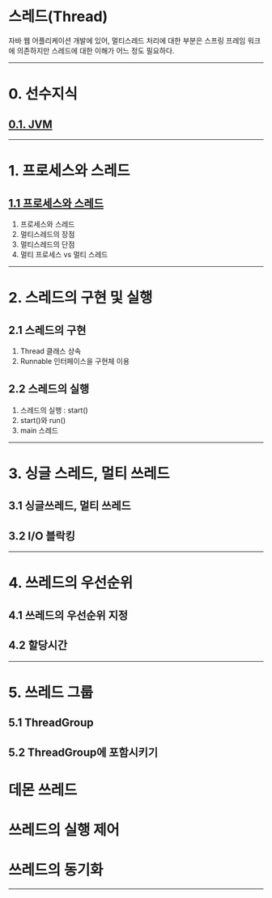 # 스레드(Thread)

자바 웹 어플리케이션 개발에 있어, 멀티스레드 처리에 대한 부분은 스프링 프레임 워크에 의존하지만 스레드에 대한 이해가 어느 정도 필요하다.

---

# 0. 선수지식
## <a href="../Basics in Java/README.md" target="_blank">0.1. JVM</a>

---

# 1. 프로세스와 스레드

## <a href="1. 프로세스와 스레드/1.1 프로세스와 스레드/README.md" target="_blank">1.1 프로세스와 스레드</a>
1. 프로세스와 스레드
2. 멀티스레드의 장점
3. 멀티스레드의 단점
4. 멀티 프로세스 vs 멀티 스레드

---

# 2. 스레드의 구현 및 실행

## 2.1 스레드의 구현
1) Thread 클래스 상속
2) Runnable 인터페이스을 구현체 이용 

## 2.2 스레드의 실행
1. 스레드의 실행 : start()
2. start()와 run()
3. main 스레드

---

# 3. 싱글 스레드, 멀티 쓰레드

## 3.1 싱글쓰레드, 멀티 쓰레드
## 3.2 I/O 블락킹

---

# 4. 쓰레드의 우선순위

## 4.1 쓰레드의 우선순위 지정
## 4.2 할당시간

---

# 5. 쓰레드 그룹

## 5.1 ThreadGroup
## 5.2 ThreadGroup에 포함시키기


# 데몬 쓰레드
# 쓰레드의 실행 제어
# 쓰레드의 동기화


---